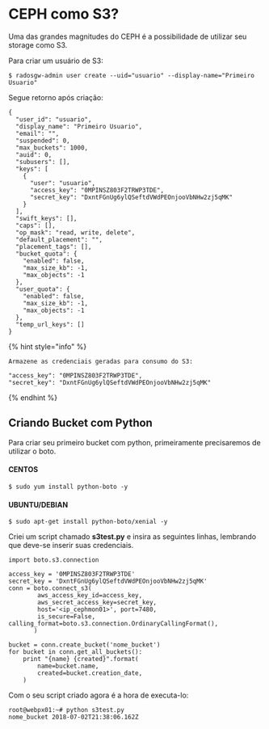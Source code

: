 # CEPH como S3?

Uma das grandes magnitudes do CEPH é a possibilidade de utilizar seu storage como S3.  

Para criar um usuário de S3:

```
$ radosgw-admin user create --uid="usuario" --display-name="Primeiro Usuario"
```

Segue retorno após criação:

```
{
  "user_id": "usuario",
  "display_name": "Primeiro Usuario",
  "email": "",
  "suspended": 0,
  "max_buckets": 1000,
  "auid": 0,
  "subusers": [],
  "keys": [
    {
      "user": "usuario",
      "access_key": "0MPINSZ803F2TRWP3TDE",
      "secret_key": "DxntFGnUg6ylQSeftdVWdPEOnjooVbNHw2zj5qMK"
    }
  ],
  "swift_keys": [],
  "caps": [],
  "op_mask": "read, write, delete",
  "default_placement": "",
  "placement_tags": [],
  "bucket_quota": {
    "enabled": false,
    "max_size_kb": -1,
    "max_objects": -1
  },
  "user_quota": {
    "enabled": false,
    "max_size_kb": -1,
    "max_objects": -1
  },
  "temp_url_keys": []
} 
```

{% hint style="info" %}
```
Armazene as credenciais geradas para consumo do S3:

"access_key": "0MPINSZ803F2TRWP3TDE",
"secret_key": "DxntFGnUg6ylQSeftdVWdPEOnjooVbNHw2zj5qMK"
```
{% endhint %}

## Criando Bucket com Python

Para criar seu primeiro bucket com python, primeiramente precisaremos de utilizar o boto.

#### CENTOS

```
$ sudo yum install python-boto -y
```

#### UBUNTU/DEBIAN

```
$ sudo apt-get install python-boto/xenial -y
```

Criei um script chamado **s3test.py** e insira as seguintes linhas, lembrando que deve-se inserir suas credenciais.

```
import boto.s3.connection

access_key = '0MPINSZ803F2TRWP3TDE'
secret_key = 'DxntFGnUg6ylQSeftdVWdPEOnjooVbNHw2zj5qMK'
conn = boto.connect_s3(
        aws_access_key_id=access_key,
        aws_secret_access_key=secret_key,
        host='<ip_cephmon01>', port=7480,
        is_secure=False, calling_format=boto.s3.connection.OrdinaryCallingFormat(),
       )

bucket = conn.create_bucket('nome_bucket')
for bucket in conn.get_all_buckets():
    print "{name} {created}".format(
        name=bucket.name,
        created=bucket.creation_date,
    )
```

Com o seu script criado agora é a hora de executa-lo:

```
root@webpx01:~# python s3test.py
nome_bucket 2018-07-02T21:38:06.162Z
```

